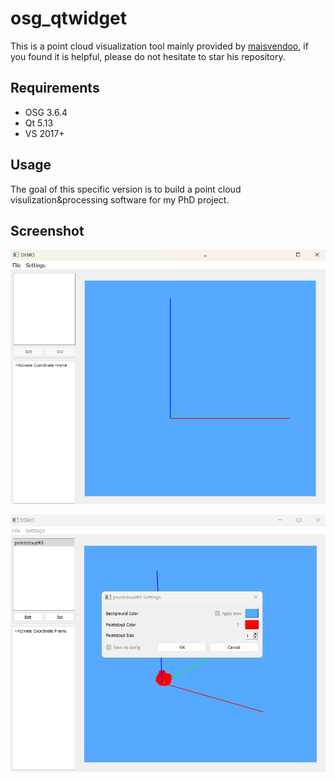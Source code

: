 # osg_qtwidget

This is a point cloud visualization tool mainly provided by [maisvendoo](https://github.com/maisvendoo/OSG-lessons), if you found it is helpful, please do not hesitate to star his repository.

## Requirements

- OSG 3.6.4
- Qt 5.13
- VS 2017+

## Usage

The goal of this specific version is to build a point cloud visulization&processing software for my PhD project.

## Screenshot

![screenshot](./screenshots/screenshot-1.png)

![screenshot](./screenshots/screenshot-2.png)
